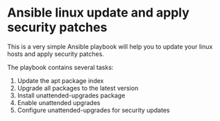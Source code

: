 # Ansible linux update and apply security patches
This is a very simple Ansible playbook will help you to update your linux hosts and apply security patches.

The playbook contains several tasks:

1) Update the apt package index
2) Upgrade all packages to the latest version
3) Install unattended-upgrades package
4) Enable unattended upgrades
5) Configure unattended-upgrades for security updates
